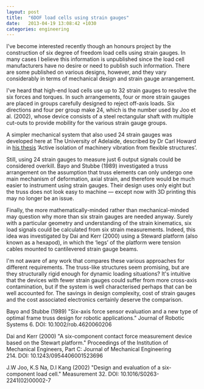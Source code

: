```yaml
---
layout: post
title:  "6DOF load cells using strain gauges"
date:   2013-04-19 13:08:42 +1030
categories: engineering
---
```


<p>I've become interested recently though an honours project by the construction of six degree of freedom load cells using strain gauges. In many cases I believe this information is unpublished since the load cell manufacturers have no desire or need to publish such information. There are some published on various designs, however, and they vary considerably in terms of mechanical design and strain gauge arrangement.</p><p>I've heard that high-end load cells use up to 32 strain gauges to resolve the six forces and torques. In such arrangements, four or more strain gauges are placed in groups carefully designed to reject off-axis loads. Six directions and four per group make 24, which is the number used by Joo et al. (2002), whose device consists of a steel rectangular shaft with multiple cut-outs to provide mobility for the various strain gauge groups.</p><p>A simpler mechanical system that also used 24 strain gauges was developed here at The University of Adelaide, described by Dr Carl Howard in <a href="http://www.mecheng.adelaide.edu.au/avc/publications/abstract.php?abstract=167">his thesis</a> ‘Active isolation of machinery vibration from flexible structures’.</p><p>Still, using 24 strain gauges to measure just 6 output signals could be considered overkill. Bayo and Stubbe (1989) investigated a truss arrangement on the assumption that truss elements can only undergo one main mechanism of deformation, axial strain, and therefore would be much easier to instrument using strain gauges. Their design uses only eight but the truss does not look easy to machine — except now with 3D printing this may no longer be an issue.</p><p>Finally, the more mathematically-minded rather than mechanical-minded may question why more than six strain gauges are needed anyway. Surely with a particular geometry and understanding of the strain kinematics, six load signals could be calculated from six strain measurements. Indeed, this idea was investigated by Dai and Kerr (2000) using a Steward platform (also known as a hexapod), in which the ‘legs’ of the platform were tension cables mounted to cantilevered strain gauge beams.</p><p>I'm not aware of any work that compares these various approaches for different requirements. The truss-like structures seem promising, but are they structurally rigid enough for dynamic loading situations? It's intuitive that the devices with fewer strain gauges could suffer from more cross-axis contamination, but if the system is well characterised perhaps that can be well accounted for. The savings in design complexity, cost of strain gauges and the cost associated electronics certainly deserve the comparison.</p><p>Bayo and Stubbe (1989) "Six-axis force sensor evaluation and a new type of optimal frame truss design for robotic applications." Journal of Robotic Systems 6. DOI: 10.1002/rob.4620060206</p><p>Dai and Kerr (2000) "A six-component contact force measurement device based on the Stewart platform." Proceedings of the Institution of Mechanical Engineers, Part C: Journal of Mechanical Engineering 214. DOI: 10.1243/0954406001523696</p><p>J.W Joo, K.S Na, D.I Kang (2002) "Design and evaluation of a six-component load cell." Measurement 32. DOI: 10.1016/S0263-2241(02)00002-7</p>
